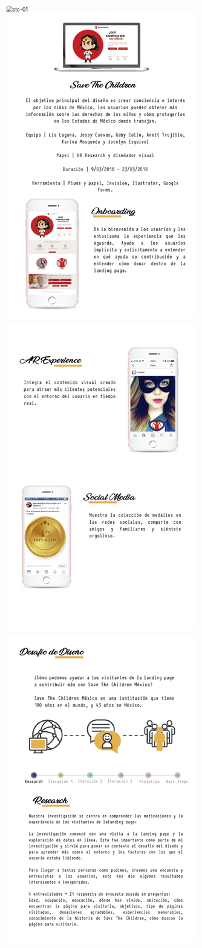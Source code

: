 ![stc-01](https://user-images.githubusercontent.com/32860297/38585361-2d8f1c30-3cdf-11e8-9453-cf09c4e9d5e3.png)
![STC-01.png](assets/images/STC-01.png)

![STC-02.png](assets/images/STC-02.png)

![STC-03.png](assets/images/STC-03.png)
